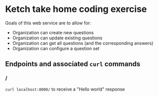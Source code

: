 # Ketch take home coding exercise

Goals of this web service are to allow for:
- Organization can create new questions
- Organization can update existing questions
- Organization can get all questions (and the corresponding answers)
- Organization can configure a question set



## Endpoints and associated `curl` commands

### /
`curl localhost:8000/` to receive a "Hello world" response
